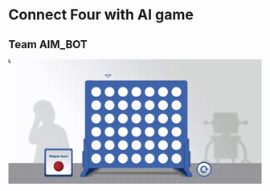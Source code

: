 # Connect Four with AI game
## Team AIM_BOT
![Alt Text](https://github.com/musta55/connect4/blob/main/c4.gif)
